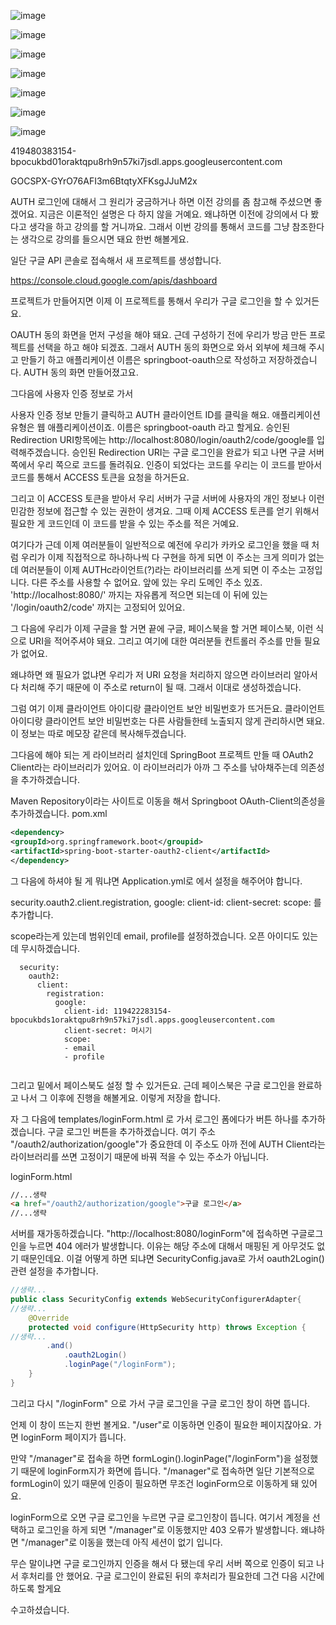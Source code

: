 ![image](https://user-images.githubusercontent.com/79847020/144981092-77e6664f-f6a2-48ce-8563-364e6138222d.png)

![image](https://user-images.githubusercontent.com/79847020/144981200-73db6f2a-8981-4e22-a2e1-64a40b11f0ef.png)

![image](https://user-images.githubusercontent.com/79847020/144981499-2c171fd8-40cf-420b-a7b6-6db5851acb84.png)

![image](https://user-images.githubusercontent.com/79847020/144981621-f199b549-1df5-4c8a-9182-a05a0600bdba.png)

![image](https://user-images.githubusercontent.com/79847020/144981903-ec11582f-a840-4fc0-acdc-e9cdaf929478.png)

![image](https://user-images.githubusercontent.com/79847020/144981980-2dc56069-c974-4a3a-ab30-e71e96713ae7.png)

![image](https://user-images.githubusercontent.com/79847020/144986474-08de6bea-84c0-4be3-9aaf-caef9dcdccdf.png)


419480383154-bpocukbd01oraktqpu8rh9n57ki7jsdl.apps.googleusercontent.com

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

AUTH 로그인에 대해서 그 원리가 궁금하거나 하면 이전 강의를 좀 참고해 주셨으면 좋겠어요. 
지금은 이론적인 설명은 다 하지 않을 거예요. 왜냐하면 이전에 강의에서 다 봤다고 생각을 하고 강의를 할 거니까요. 
그래서 이번 강의를 통해서 코드를 그냥 참조한다는 생각으로 강의를 들으시면 돼요 한번 해볼게요.

일단 구글 API 콘솔로 접속해서 새 프로젝트를 생성합니다.

https://console.cloud.google.com/apis/dashboard

프로젝트가 만들어지면 이제 이 프로젝트를 통해서 우리가 구글 로그인을 할 수 있거든요. 

OAUTH 동의 화면을 먼저 구성을 해야 돼요. 근데 구성하기 전에 우리가 방금 만든 프로젝트를 선택을 하고 해야 되겠죠. 
그래서 AUTH 동의 화면으로 와서 외부에 체크해 주시고 만들기 하고 애플리케이션 이름은 springboot-oauth으로 작성하고 저장하겠습니다.
AUTH 동의 화면 만들어졌고요.

그다음에 사용자 인증 정보로 가서 

사용자 인증 정보 만들기 클릭하고 AUTH 클라이언트 ID를 클릭을 해요. 
애플리케이션 유형은 웹 애플리케이션이죠. 이름은 springboot-oauth 라고 할게요. 
승인된 Redirection URI항목에는 http://localhost:8080/login/oauth2/code/google를 입력해주겠습니다.
승인된 Redirection URI는 구글 로그인을 완료가 되고 나면 구글 서버 쪽에서 우리 쪽으로 코드를 돌려줘요. 
인증이 되었다는 코드를 우리는 이 코드를 받아서 코드를 통해서 ACCESS 토큰을 요청을 하거든요.

그리고 이 ACCESS 토큰을 받아서 우리 서버가 구글 서버에 사용자의 개인 정보나 이런 민감한 정보에 접근할 수 있는 권한이 생겨요. 
그때 이제 ACCESS 토큰를 얻기 위해서 필요한 게 코드인데 이 코드를 받을 수 있는 주소를 적은 거예요. 

여기다가 근데 이제 여러분들이 일반적으로 예전에 우리가 카카오 로그인을 했을 때 처럼 우리가 이제 직접적으로 하나하나씩 다 구현을 하게 되면 이 주소는 크게 의미가 없는데 여러분들이 이제 AUTHc라이언트(?)라는 라이브러리를 쓰게 되면 이 주소는 고정입니다. 
다른 주소를 사용할 수 없어요. 앞에 있는 우리 도메인 주소 있죠. 'http://localhost:8080/' 까지는 자유롭게 적으면 되는데 이 뒤에 있는 
'/login/oauth2/code' 까지는 고정되어 있어요. 

그 다음에 우리가 이제 구글을 할 거면 끝에 구글, 페이스북을 할 거면 페이스북, 이런 식으로 URI을 적어주셔야 돼요. 
그리고 여기에 대한 여러분들 컨트롤러 주소를 만들 필요가 없어요. 

왜냐하면 왜 필요가 없냐면 우리가 저 URI 요청을 처리하지 않으면 라이브러리 알아서 다 처리해 주기 때문에 이 주소로 return이 될 때.
그래서 이대로 생성하겠습니다. 

그럼 여기 이제 클라이언트 아이디랑 클라이언트 보안 비밀번호가 뜨거든요. 
클라이언트 아이디랑 클라이언트 보안 비밀번호는 다른 사람들한테 노출되지 않게 관리하시면 돼요.
이 정보는 따로 메모장 같은데 복사해두겠습니다. 

그다음에 해야 되는 게 라이브러리 설치인데 SpringBoot 프로젝트 만들 때 OAuth2 Client라는 라이브러리가 있어요. 
이 라이브러리가 아까 그 주소를 낚아채주는데 의존성을 추가하겠습니다. 

Maven Repository이라는 사이트로 이동을 해서 Springboot OAuth-Client의존성을 추가하겠습니다.
pom.xml
```XML
<dependency>
<groupId>org.springframework.boot</groupid>
<artifactId>spring-boot-starter-oauth2-client</artifactId>
</dependency>
```

그 다음에 하셔야 될 게 뭐냐면 Application.yml로 에서 설정을 해주어야 합니다.

security.oauth2.client.registration, google: client-id: client-secret: scope: 를 추가합니다. 
 
scope라는게 있는데 범위인데 email, profile를 설정하겠습니다. 오픈 아이디도 있는데 무시하겠습니다.

```YML
  security:
    oauth2:
      client:
        registration:
          google:
            client-id: 119422283154-bpocukbds1oraktqpu8rh9n57ki7jsdl.apps.googleusercontent.com
            client-secret: 머시기
            scope:
            - email
            - profile
			
```

그리고 밑에서 페이스북도 설정 할 수 있거든요. 
근데 페이스북은 구글 로그인을 완료하고 나서 그 이후에 진행을 해볼게요.
이렇게 저장을 합니다.

자 그 다음에 templates/loginForm.html 로 가서 로그인 폼에다가 버튼 하나를 추가하겠습니다.
구글 로그인 버튼을 추가하겠습니다. 여기 주소 "/oauth2/authorization/google"가 중요한데 이 주소도 아까 전에 AUTH Client라는 라이브러리를 쓰면 고정이기 때문에 바꿔 적을 수 있는 주소가 아닙니다.

loginForm.html
```HTML
//...생략
<a href="/oauth2/authorization/google">구글 로그인</a>
//...생략
```

서버를 재가동하겠습니다. "http://localhost:8080/loginForm"에 접속하면 구글로그인을 누르면 404 에러가 발생합니다.
이유는 해당 주소에 대해서 매핑된 게 아무것도 없기 때문인데요. 
이걸 어떻게 하면 되냐면 SecurityConfig.java로 가서 oauth2Login() 관련 설정을 추가합니다. 

```JAVA
//생략...
public class SecurityConfig extends WebSecurityConfigurerAdapter{
//생략...	
	@Override
	protected void configure(HttpSecurity http) throws Exception {
//생략...
		.and()
			.oauth2Login()
			.loginPage("/loginForm");
	}
}
```
그리고 다시 "/loginForm" 으로 가서 구글 로그인을 구글 로그인 창이 하면 뜹니다.

언제 이 창이 뜨는지 한번 볼게요. "/user"로 이동하면 인증이 필요한 페이지잖아요. 
가면 loginForm 페이지가 뜹니다.

만약 "/manager"로 접속을 하면 formLogin().loginPage("/loginForm")을 설정했기 때문에 loginForm지가 화면에 뜹니다.
"/manager"로 접속하면 일단 기본적으로 formLogin이 있기 때문에 인증이 필요하면 무조건 loginForm으로 이동하게 돼 있어요. 

loginForm으로 오면 구글 로그인을 누르면 구글 로그인창이 뜹니다. 여기서 계정을 선택하고 로그인을 하게 되면 
"/manager"로 이동했지만 403 오류가 발생합니다. 왜냐하면 "/manager"로 이동을 했는데 아직 세션이 없기 입니다.

무슨 말이냐면 구글 로그인까지 인증을 해서 다 됐는데 우리 서버 쪽으로 인증이 되고 나서 후처리를 안 했어요. 
구글 로그인이 완료된 뒤의 후처리가 필요한데 그건 다음 시간에 하도록 할게요

수고하셨습니다.
